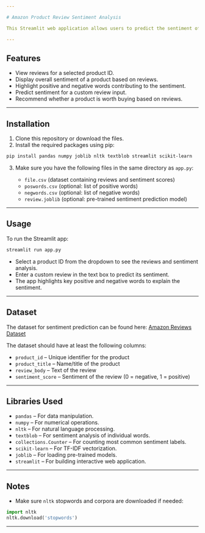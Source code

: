```yaml
---

# Amazon Product Review Sentiment Analysis

This Streamlit web application allows users to predict the sentiment of Amazon product reviews. Users can either select a product ID to view its reviews and overall sentiment or input a custom review text to get sentiment analysis. Positive and negative keywords contributing to the sentiment are also highlighted.

---
```


## Features

* View reviews for a selected product ID.
* Display overall sentiment of a product based on reviews.
* Highlight positive and negative words contributing to the sentiment.
* Predict sentiment for a custom review input.
* Recommend whether a product is worth buying based on reviews.

---

## Installation

1. Clone this repository or download the files.
2. Install the required packages using pip:

```bash
pip install pandas numpy joblib nltk textblob streamlit scikit-learn
```

3. Make sure you have the following files in the same directory as `app.py`:

   * `file.csv` (dataset containing reviews and sentiment scores)
   * `poswords.csv` (optional: list of positive words)
   * `negwords.csv` (optional: list of negative words)
   * `review.joblib` (optional: pre-trained sentiment prediction model)

---

## Usage

To run the Streamlit app:

```bash
streamlit run app.py
```

* Select a product ID from the dropdown to see the reviews and sentiment analysis.
* Enter a custom review in the text box to predict its sentiment.
* The app highlights key positive and negative words to explain the sentiment.

---

## Dataset

The dataset for sentiment prediction can be found here:
[Amazon Reviews Dataset](https://www.kaggle.com/datasets/machharavikiran/amazon-reviews-2lak)

The dataset should have at least the following columns:

* `product_id` – Unique identifier for the product
* `product_title` – Name/title of the product
* `review_body` – Text of the review
* `sentiment_score` – Sentiment of the review (0 = negative, 1 = positive)

---

## Libraries Used

* `pandas` – For data manipulation.
* `numpy` – For numerical operations.
* `nltk` – For natural language processing.
* `textblob` – For sentiment analysis of individual words.
* `collections.Counter` – For counting most common sentiment labels.
* `scikit-learn` – For TF-IDF vectorization.
* `joblib` – For loading pre-trained models.
* `streamlit` – For building interactive web application.

---

## Notes

* Make sure `nltk` stopwords and corpora are downloaded if needed:

```python
import nltk
nltk.download('stopwords')
```

---

